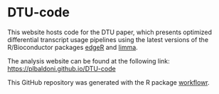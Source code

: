 # DTU-code

This website hosts code for the DTU paper, which presents optimized differential transcript usage pipelines using the latest versions of the R/Bioconductor packages [edgeR](https://bioconductor.org/packages/release/bioc/html/edgeR.html) and [limma](https://bioconductor.org/packages/release/bioc/html/limma.html). 

The analysis website can be found at the following link: https://plbaldoni.github.io/DTU-code

This GitHub repository was generated with the R package [workflowr][].

[workflowr]: https://github.com/workflowr/workflowr
